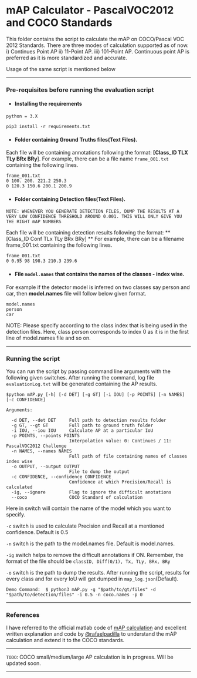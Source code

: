 # mAP Calculator - PascalVOC2012 and COCO Standards #

This folder contains the script to calculate the mAP on COCO/Pascal VOC 2012 Standards. There are three modes of calculation supported as of now. i) Continues Point AP ii) 11-Point AP. iii) 101-Point AP. Continuous point AP is preferred as it is more standardized and accurate. 

Usage of the same script is mentioned below

___

### Pre-requisites before running the evaluation script ###

- #### Installing the requirements
`python = 3.X` 

`pip3 install -r requirements.txt`

- #### Folder containing Ground Truths files(Text Files). 

Each file will be containing annotations following the format: **[Class_ID TLX  TLy  BRx BRy**].
For example, there can be a file name `frame_001.txt` containing the following lines.

```
frame_001.txt
0 100. 200. 221.2 250.3
0 120.3 150.6 200.1 200.9
```

- #### Folder containing Detection files(Text Files).

`NOTE: WHENEVER YOU GENERATE DETECTION FILES, DUMP THE RESULTS AT A VERY LOW CONFIDENCE THRESHOLD AROUND 0.001. THIS WILL ONLY GIVE YOU THE RIGHT mAP NUMBERS`

Each file will be containing detection results following the format:  **[Class_ID Conf TLx TLy BRx BRy] **
For example, there can be a filename frame_001.txt containing the following lines.
```
frame_001.txt
0 0.95 98 198.3 210.3 239.6
```

- #### File `model.names` that contains the names of the classes - index wise. 

For example if the detector model is inferred on two classes say person and car, then **model.names** file will follow below given format.
```
model.names
person
car
```

NOTE: 
Please specify according to the class index that is being used in the detection files. 
Here, class person corresponds to index 0 as it is in the first line of model.names file and so on.

___

### Running the script ###

You can run the script by passing command line arguments with the following given switches. 
After running the command, log file `evaluationLog.txt` will be generated containing the AP results.

`$python mAP.py [-h] [-d DET] [-g GT] [-i IOU] [-p POINTS]
                           [-n NAMES] [-c CONFIDENCE]`

```
Arguments:

  -d DET, --det DET     Full path to detection results folder
  -g GT, --gt GT        Full path to ground truth folder
  -i IOU, --iou IOU     Calculate AP at a particular IoU
  -p POINTS, --points POINTS
                        Interpolation value: 0: Continues / 11: PascalVOC2012 Challenge
  -n NAMES, --names NAMES
                        Full path of file containing names of classes index wise
  -o OUTPUT, --output OUTPUT
                        File to dump the output
  -c CONFIDENCE, --confidence CONFIDENCE
                        Confidence at which Precision/Recall is calculated
  -ig, --ignore         Flag to ignore the difficult anotations
  --coco                COCO Standard of calculation

```

Here in switch will contain the name of the model which you want to specify.

`-c` switch is used to calculate Precision and Recall at a mentioned confidence. Default is 0.5

`-n` switch is the path to the model.names file. Default is model.names.

`-ig` switch helps to remove the difficult annotations if ON. Remember, the format of the file should be `classID, Diff(0/1), Tx, TLy, BRx, BRy`

`-o` switch is the path to dump the results. After running the script, results for every class and for every IoU will get dumped in `map_log.json`(Default). 

`Demo Command:  $ python3 mAP.py -g "$path/to/gt/files" -d "$path/to/detection/files" -i 0.5 -n coco.names -p 0 `
___

### References ###

I have referred to the official matlab code of [mAP calculation](http://host.robots.ox.ac.uk/pascal/VOC/voc2012/#devkit) and excellent written explanation and code by [@rafaelpadilla](https://github.com/rafaelpadilla/Object-Detection-Metrics) to understand the mAP calculation and extend it to the COCO standards. 
___

`TODO`: COCO small/medium/large AP calculation is in progress. Will be updated soon.
___

